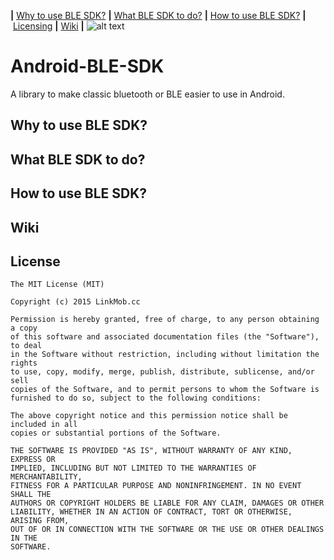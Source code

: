 <b>|</b>&nbsp;<a href='#Why to use BLE SDK?'>Why to use BLE SDK?</a>
<b>|</b>&nbsp;<a href='#What BLE SDK to do?'>What BLE SDK to do?</a>
<b>|</b>&nbsp;<a href='#How to use BLE SDK?'>How to use BLE SDK?</a>
<b>|</b>&nbsp;<a href='#licensing'>Licensing</a>
<b>|</b>&nbsp;<a href="https://github.com/Mylittleswift/Android-BLE-SDK/wiki">Wiki</a>
<b>|</b>
![alt text](http://www.tothemobile.com/wp-content/uploads/2013/02/Transfer-Apps-Between-Android-Mobiles.jpg "Logo Title Text 1")



# Android-BLE-SDK

A library to make classic bluetooth or BLE easier to use in Android.



## Why to use BLE SDK?




## What BLE SDK to do?



## How to use BLE SDK?


## Wiki


## License

    The MIT License (MIT)

    Copyright (c) 2015 LinkMob.cc

    Permission is hereby granted, free of charge, to any person obtaining a copy
    of this software and associated documentation files (the "Software"), to deal
    in the Software without restriction, including without limitation the rights
    to use, copy, modify, merge, publish, distribute, sublicense, and/or sell
    copies of the Software, and to permit persons to whom the Software is
    furnished to do so, subject to the following conditions:

    The above copyright notice and this permission notice shall be included in all
    copies or substantial portions of the Software.

    THE SOFTWARE IS PROVIDED "AS IS", WITHOUT WARRANTY OF ANY KIND, EXPRESS OR
    IMPLIED, INCLUDING BUT NOT LIMITED TO THE WARRANTIES OF MERCHANTABILITY,
    FITNESS FOR A PARTICULAR PURPOSE AND NONINFRINGEMENT. IN NO EVENT SHALL THE
    AUTHORS OR COPYRIGHT HOLDERS BE LIABLE FOR ANY CLAIM, DAMAGES OR OTHER
    LIABILITY, WHETHER IN AN ACTION OF CONTRACT, TORT OR OTHERWISE, ARISING FROM,
    OUT OF OR IN CONNECTION WITH THE SOFTWARE OR THE USE OR OTHER DEALINGS IN THE
    SOFTWARE.
